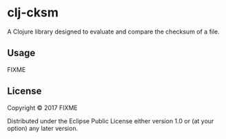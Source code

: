 # clj-cksm

A Clojure library designed to evaluate and compare the checksum of a file.

## Usage

FIXME

## License

Copyright © 2017 FIXME

Distributed under the Eclipse Public License either version 1.0 or (at
your option) any later version.
